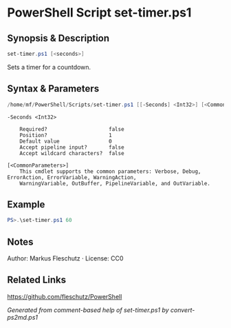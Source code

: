 # PowerShell Script set-timer.ps1

## Synopsis & Description
```powershell
set-timer.ps1 [<seconds>]
```

Sets a timer for a countdown.

## Syntax & Parameters
```powershell
/home/mf/PowerShell/Scripts/set-timer.ps1 [[-Seconds] <Int32>] [<CommonParameters>]
```

```
-Seconds <Int32>
    
    Required?                    false
    Position?                    1
    Default value                0
    Accept pipeline input?       false
    Accept wildcard characters?  false
```

```
[<CommonParameters>]
    This cmdlet supports the common parameters: Verbose, Debug, ErrorAction, ErrorVariable, WarningAction, 
    WarningVariable, OutBuffer, PipelineVariable, and OutVariable.
```

## Example
```powershell
PS>.\set-timer.ps1 60
```


## Notes
Author: Markus Fleschutz · License: CC0

## Related Links
https://github.com/fleschutz/PowerShell

*Generated from comment-based help of set-timer.ps1 by convert-ps2md.ps1*
